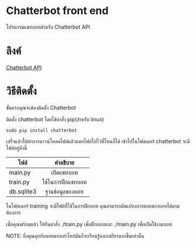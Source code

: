 # Chatterbot front end
โปรแกรมแชทบอทสำหรับ Chatterbot API

# ลิงค์
[Chatterbot API](https://github.com/gunthercox/ChatterBot)

# วิธีติดตั้ง
ขั้นแรกคุณจะต้องติดตั้ง Chatterbot

ติดตั้ง chatterbot โดยใช้คำสั่ง pip(สำหรับ linux)
```
sudo pip install chatterbot
```

เสร็จแล้วให้ทำการดาวน์โหลดไฟล์แล้วแตกไฟล์ไปไว้ที่ไหนก็ได้
เข้าไปในโฟลเดอร์ chatterbot จะมีไฟล์อยู่ดังนี้

| ไฟล์       | คำอธิบาย           | 
| ------------- |:-------------:|
| main.py      | เปิดแชทบอท |
| train.py      |ใช้ในการฝึกแชทบอท |
| db.sqlite3 | ฐานข้อมูลของบอท |

ในโฟลเดอร์ training จะมีไฟล์ที่ใช้ในการฝึกบอท คุณสามารถดัดแปลงการตอบของบอทได้ตามต้องการ

เมื่อคุณพร้อมแล้ว ให้รันคำสั่ง ./train.py เพื่อฝึกบอทและ ./main.py เพื่อเปิดใช้งานบอท

NOTE: ยิ่งคุณคุยกับบอทมากเท่าไหร่มันก็จะเรียนรู้และเสถียรมากขึ้นเท่านั้น
